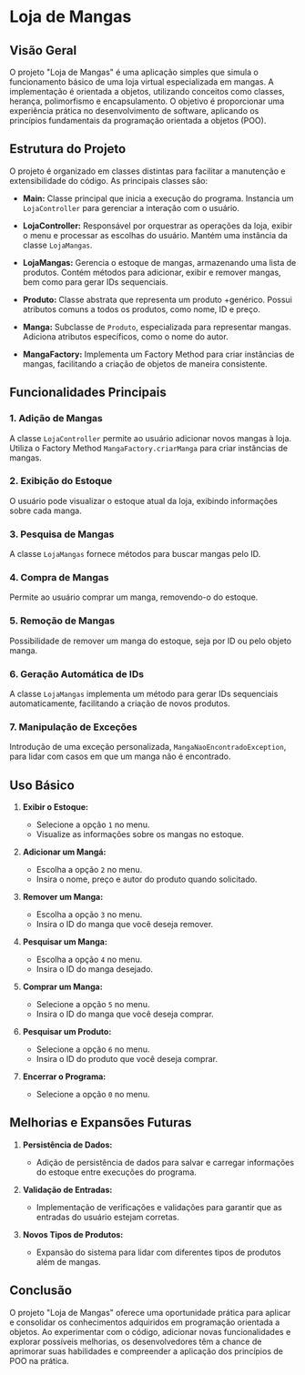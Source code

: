 ﻿# Loja de Mangas

## Visão Geral

O projeto "Loja de Mangas" é uma aplicação simples que simula o funcionamento básico de uma loja virtual especializada em mangas. A implementação é orientada a objetos, utilizando conceitos como classes, herança, polimorfismo e encapsulamento. O objetivo é proporcionar uma experiência prática no desenvolvimento de software, aplicando os princípios fundamentais da programação orientada a objetos (POO).

## Estrutura do Projeto

O projeto é organizado em classes distintas para facilitar a manutenção e extensibilidade do código. As principais classes são:

- **Main:** Classe principal que inicia a execução do programa. Instancia um `LojaController` para gerenciar a interação com o usuário.

- **LojaController:** Responsável por orquestrar as operações da loja, exibir o menu e processar as escolhas do usuário. Mantém uma instância da classe `LojaMangas`.

- **LojaMangas:** Gerencia o estoque de mangas, armazenando uma lista de produtos. Contém métodos para adicionar, exibir e remover mangas, bem como para gerar IDs sequenciais.

- **Produto:** Classe abstrata que representa um produto +genérico. Possui atributos comuns a todos os produtos, como nome, ID e preço.

- **Manga:** Subclasse de `Produto`, especializada para representar mangas. Adiciona atributos específicos, como o nome do autor.

- **MangaFactory:** Implementa um Factory Method para criar instâncias de mangas, facilitando a criação de objetos de maneira consistente.

## Funcionalidades Principais

### 1. Adição de Mangas

A classe `LojaController` permite ao usuário adicionar novos mangas à loja. Utiliza o Factory Method `MangaFactory.criarManga` para criar instâncias de mangas.

### 2. Exibição do Estoque

O usuário pode visualizar o estoque atual da loja, exibindo informações sobre cada manga.

### 3. Pesquisa de Mangas

A classe `LojaMangas` fornece métodos para buscar mangas pelo ID.

### 4. Compra de Mangas

Permite ao usuário comprar um manga, removendo-o do estoque.

### 5. Remoção de Mangas

Possibilidade de remover um manga do estoque, seja por ID ou pelo objeto manga.

### 6. Geração Automática de IDs

A classe `LojaMangas` implementa um método para gerar IDs sequenciais automaticamente, facilitando a criação de novos produtos.

### 7. Manipulação de Exceções

Introdução de uma exceção personalizada, `MangaNaoEncontradoException`, para lidar com casos em que um manga não é encontrado.

## Uso Básico

1. **Exibir o Estoque:**
    - Selecione a opção `1` no menu.
    - Visualize as informações sobre os mangas no estoque.
    
2.  **Adicionar um Mangá:**
    - Escolha a opção `2` no menu.
    - Insira o nome, preço e autor do produto quando solicitado.

3. **Remover um Manga:**
    - Escolha a opção `3` no menu.
    - Insira o ID do manga que você deseja remover.

4. **Pesquisar um Manga:**
    - Escolha a opção `4` no menu.
    - Insira o ID do manga desejado.

5. **Comprar um Manga:**
    - Selecione a opção `5` no menu.
    - Insira o ID do manga que você deseja comprar.
  
6. **Pesquisar um Produto:**
    - Selecione a opção `6` no menu.
    - Insira o ID do produto que você deseja comprar.
   
7. **Encerrar o Programa:**
    - Selecione a opção `0` no menu.

## Melhorias e Expansões Futuras

1. **Persistência de Dados:**
    - Adição de persistência de dados para salvar e carregar informações do estoque entre execuções do programa.
2. **Validação de Entradas:**
    - Implementação de verificações e validações para garantir que as entradas do usuário estejam corretas.

3. **Novos Tipos de Produtos:**
    - Expansão do sistema para lidar com diferentes tipos de produtos além de mangas.


## Conclusão

O projeto "Loja de Mangas" oferece uma oportunidade prática para aplicar e consolidar os conhecimentos adquiridos em programação orientada a objetos. Ao experimentar com o código, adicionar novas funcionalidades e explorar possíveis melhorias, os desenvolvedores têm a chance de aprimorar suas habilidades e compreender a aplicação dos princípios de POO na prática.

